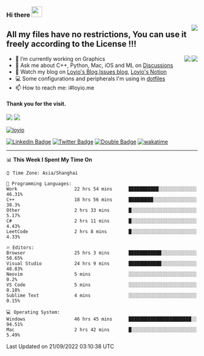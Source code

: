 <h3 align="left">Hi there <img src="https://media.giphy.com/media/hvRJCLFzcasrR4ia7z/giphy.gif" width="28"></h3>
<a align="right" href="https://github.com/loyio/loyio/blob/master/STAR/README.md"><img align="right" src="https://img.shields.io/badge/LOYIO-STAR-green" /></a>

## All my files have no restrictions, You can use it freely according to the License !!!

<a href="https://github.com/loyio#gh-light-mode-only">
     <img align="right"  src="https://loy-readme.vercel.app/api/top-langs/?username=loyio&langs_count=6&hide=css,html,jupyter%20notebook" />
</a>

<a href="https://github.com/loyio#gh-dark-mode-only">
  <img align="right"  src="https://loy-readme.vercel.app/api/top-langs/?username=loyio&langs_count=6&theme=slateorange&hide=css,html,jupyter%20notebook" />
</a>



- 🔭 I’m currently working on Graphics
- 💬 Ask me about C++, Python, Mac, iOS and ML on [Discussions](https://github.com/loyio/blog/discussions)
- 📔 Watch my blog on [Loyio's Blog](https://loyio.me),[Issues blog](https://github.com/loyio/blog/issues), [Loyio's Notion](https://loyio.notion.site/loyio/Loyio-s-Dashboard-2f56bd29222a445ea9d9e8802a1ac83b)
- 💻 Some configurations and peripherals I'm using in [dotfiles](https://github.com/loyio/dotfiles)
- 📫 How to reach me: i#loyio.me


#### Thank you for the visit.
<img src="http://profile-counter.glitch.me/loyio/count.svg" />

<img src="https://loy-readme.vercel.app/api?username=loyio&show_icons=true&hide=stars&include_all_commits=true&hide_title=true&theme=slateorange" />

     

[![loyio](https://github-profile-trophy.vercel.app/?username=loyio&theme=onedark&column=4)](https://github.com/loyio)

[![Linkedin Badge](https://img.shields.io/badge/-@loyio-0077b5?style=flat-square&logo=Linkedin&logoColor=white&labelColor=0077b5&link=https://www.linkedin.com/in/loyio-hex-363172158/)](https://www.linkedin.com/in/loyio-hex-363172158/)
[![Twitter Badge](https://img.shields.io/badge/-@loyiome-1ca0f1?style=flat-square&labelColor=1ca0f1&logo=twitter&logoColor=white&link=https://twitter.com/loyiome)](https://twitter.com/loyiome)
[![Double Badge](https://img.shields.io/badge/@loyio-007722?style=flat&logo=Douban&logoColor=white)](https://www.douban.com/people/susmote)
[![wakatime](https://wakatime.com/badge/user/c0ddc104-5a20-41d1-ab9a-c4d9ea20a4d9.svg)](https://wakatime.com/@c0ddc104-5a20-41d1-ab9a-c4d9ea20a4d9)

-------
<!--START_SECTION:waka-->
📊 **This Week I Spent My Time On** 

```text
⌚︎ Time Zone: Asia/Shanghai

💬 Programming Languages: 
Work                     22 hrs 54 mins      ███████████░░░░░░░░░░░░░░   46.31% 
C++                      18 hrs 56 mins      █████████░░░░░░░░░░░░░░░░   38.3% 
Other                    2 hrs 33 mins       █░░░░░░░░░░░░░░░░░░░░░░░░   5.17% 
C#                       2 hrs 11 mins       █░░░░░░░░░░░░░░░░░░░░░░░░   4.43% 
LeetCode                 2 hrs 8 mins        █░░░░░░░░░░░░░░░░░░░░░░░░   4.33%

🔥 Editors: 
Browser                  25 hrs 3 mins       ████████████░░░░░░░░░░░░░   50.65% 
Visual Studio            24 hrs 9 mins       ████████████░░░░░░░░░░░░░   48.83% 
Neovim                   5 mins              ░░░░░░░░░░░░░░░░░░░░░░░░░   0.2% 
VS Code                  5 mins              ░░░░░░░░░░░░░░░░░░░░░░░░░   0.18% 
Sublime Text             4 mins              ░░░░░░░░░░░░░░░░░░░░░░░░░   0.15%

💻 Operating System: 
Windows                  46 hrs 45 mins      ███████████████████████░░   94.51% 
Mac                      2 hrs 42 mins       █░░░░░░░░░░░░░░░░░░░░░░░░   5.49%

```


 Last Updated on 21/09/2022 03:10:38 UTC
<!--END_SECTION:waka-->
